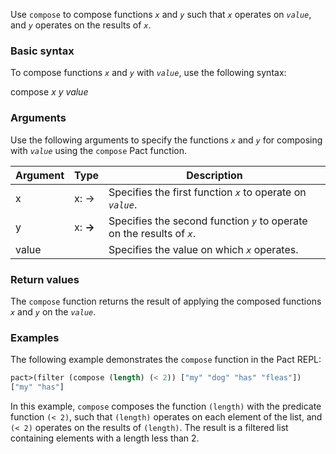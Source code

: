 Use `compose` to compose functions *`x`* and *`y`* such that *`x`* operates on *`value`*, and *`y`* operates on the results of *`x`*.

### Basic syntax

To compose functions *`x`* and *`y`* with *`value`*, use the following syntax:

compose *x* *y* *value*

### Arguments

Use the following arguments to specify the functions *`x`* and *`y`* for composing with *`value`* using the `compose` Pact function.

| Argument | Type | Description |
| --- | --- | --- |
| x | x:<a> -> <b> | Specifies the first function *`x`* to operate on *`value`*. |
| y | x:<b> -> <c> | Specifies the second function *`y`* to operate on the results of *`x`*. |
| value | <a> | Specifies the value on which *`x`* operates. |

### Return values

The `compose` function returns the result of applying the composed functions *`x`* and *`y`* on the *`value`*.

### Examples

The following example demonstrates the `compose` function in the Pact REPL:

```lisp
pact>(filter (compose (length) (< 2)) ["my" "dog" "has" "fleas"])
["my" "has"]
```

In this example, `compose` composes the function `(length)` with the predicate function `(< 2)`, such that `(length)` operates on each element of the list, and `(< 2)` operates on the results of `(length)`. The result is a filtered list containing elements with a length less than 2.
